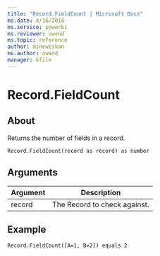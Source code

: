 ```yaml
---
title: "Record.FieldCount | Microsoft Docs"
ms.date: 4/16/2018
ms.service: powerbi
ms.reviewer: owend
ms.topic: reference
author: minewiskan
ms.author: owend
manager: kfile
---
```

# Record.FieldCount

  
## About  
Returns the number of fields in a record.  
  
```  
Record.FieldCount(record as record) as number  
```  
  
## Arguments  
  
|Argument|Description|  
|------------|---------------|  
|record|The Record to check against.|  
  
## Example  
  
```  
Record.FieldCount([A=1, B=2]) equals 2  
```  
